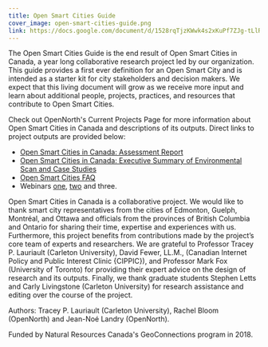 ```yaml
---
title: Open Smart Cities Guide
cover_image: open-smart-cities-guide.png
link: https://docs.google.com/document/d/1528rqTjzKWwk4s2xKuPf7ZJg-tLlRK8WcMZQbicoGTM/
---
```

The Open Smart Cities Guide is the end result of Open Smart Cities in Canada, a year long collaborative research project led by our organization. This guide provides a first ever definition for an Open Smart City and is intended as a starter kit for city stakeholders and decision makers. We expect that this living document will grow as we receive more input and learn about additional people, projects, practices, and resources that contribute to Open Smart Cities.

Check out OpenNorth's Current Projects Page for more information about Open Smart Cities in Canada and descriptions of its outputs. Direct links to project outputs are provided below:

* [Open Smart Cities in Canada: Assessment Report](http://osf.io/QBYZJ "Open Smart Cities in Canada: Assessment Report")
* [Open Smart Cities in Canada: Executive Summary of Environmental Scan and Case Studies](http://osf.io/E4FS8 "Open Smart Cities in Canada: Executive Summary of Environmental Scan and Case Studies")
* [Open Smart Cities FAQ](https://cippic.ca/en/Open_Smart_Cities)
* Webinars [one](https://gts-ee.webex.com/ec3100/eventcenter/recording/recordAction.do?theAction=poprecord&siteurl=gts-ee&entappname=url3100&internalRecordTicket=4832534b00000004fb51bcdacec732008c933b37c2cad871a02dcae91abb9ea80b957e20aaa23ab6&renewticket=0&isurlact=true&format=short&rnd=2185199093&RCID=72ee3738d6cc4fb1ab87c1f4944be50d&rID=901086&needFilter=false&recordID=901086&apiname=lsr.php&AT=pb&actappname=ec3100&&SP=EC&entactname=%2FnbrRecordingURL.do&actname=%2Feventcenter%2Fframe%2Fg.do "First Open Smart Cities in Canada Webinar"), [two](https://vimeo.com/251386734 "Second Open Smart Cities in Canada Webinar") and three.

Open Smart Cities in Canada is a collaborative project. We would like to thank smart city representatives from the cities of Edmonton, Guelph, Montréal, and Ottawa and officials from the provinces of British Columbia and Ontario for sharing their time, expertise and experiences with us. Furthermore, this project benefits from contributions made by the project’s core team of experts and researchers. We are grateful to Professor Tracey P. Lauriault (Carleton University), David Fewer, LL.M., (Canadian Internet Policy and Public Interest Clinic {CIPPIC}), and Professor Mark Fox (University of Toronto) for providing their expert advice on the design of research and its outputs. Finally, we thank graduate students Stephen Letts and Carly Livingstone (Carleton University) for research assistance and editing over the course of the project.    

Authors: Tracey P. Lauriault (Carleton University), Rachel Bloom (OpenNorth) and Jean-Noé Landry (OpenNorth).

Funded by Natural Resources Canada's GeoConnections program in 2018.
